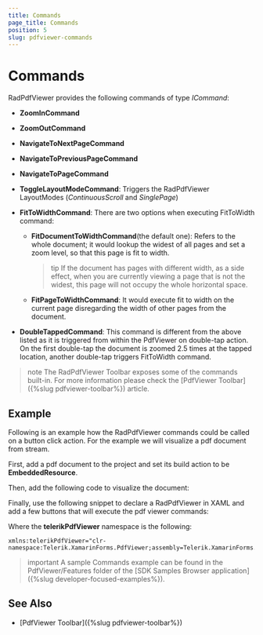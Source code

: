 ```yaml
---
title: Commands
page_title: Commands
position: 5
slug: pdfviewer-commands
---
```


# Commands

RadPdfViewer provides the following commands of type *ICommand*:

* **ZoomInCommand**
* **ZoomOutCommand**
* **NavigateToNextPageCommand**
* **NavigateToPreviousPageCommand**
* **NavigateToPageCommand**
* **ToggleLayoutModeCommand**: Triggers the RadPdfViewer LayoutModes (*ContinuousScroll* and *SinglePage*)
* **FitToWidthCommand**: There are two options when executing FitToWidth command:
	* **FitDocumentToWidthCommand**(the default one): Refers to the whole document; it would lookup the widest of all pages and set a zoom level, so that this page is fit to width. 
	
		>tip If the document has pages with different width, as a side effect, when you are currently viewing a page that is not the widest, this page will not occupy the whole horizontal space.
		
	* **FitPageToWidthCommand**: It would execute fit to width on the current page disregarding the width of other pages from the document.

* **DoubleTappedCommand**: This command is different from the above listed as it is triggered from within the PdfViewer on double-tap action. On the first double-tap the document is zoomed 2.5 times at the tapped location, another double-tap triggers FitToWidth command.

>note The RadPdfViewer Toolbar exposes some of the commands built-in. For more information please check the [PdfViewer Toolbar]({%slug pdfviewer-toolbar%}) article.

## Example

Following is an example how the RadPdfViewer commands could be called on a button click action. For the example we will visualize a pdf document from stream. 

First, add a pdf document to the project and set its build action to be **EmbeddedResource**.

Then, add the following code to visualize the document:

<snippet id='pdfviewer-commands'/>

Finally, use the following snippet to declare a RadPdfViewer in XAML and add a few buttons that will execute the pdf viewer commands:

<snippet id='pdfviewer-commands-xaml'/>

Where the **telerikPdfViewer** namespace is the following:

```XAML
xmlns:telerikPdfViewer="clr-namespace:Telerik.XamarinForms.PdfViewer;assembly=Telerik.XamarinForms.PdfViewer"
```
 
>important A sample Commands example can be found in the PdfViewer/Features folder of the [SDK Samples Browser application]({%slug developer-focused-examples%}).

## See Also

- [PdfViewer Toolbar]({%slug pdfviewer-toolbar%})
